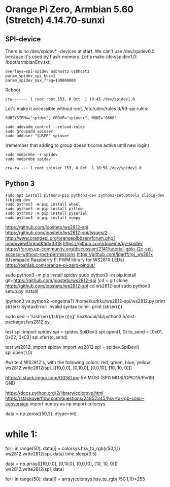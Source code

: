 # Orange Pi Zero, Armbian 5.60 (Stretch) 4.14.70-sunxi

## SPI-device

There is no /dev/spidev* -devices at start. We can't use /dev/spidev0.0, because it's used by flash-memory. Let's make /dev/spidev1.0:
/boot/armbianEnv.txt:
```
overlays=spi-spidev usbhost2 usbhost3
param_spidev_spi_bus=1
param_spidev_max_freq=100000000
```
Reboot

`crw------- 1 root root 153, 0 Oct  1 10:45 /dev/spidev1.0`

Let's make it accessible without root. 
/etc/udev/rules.d/50-spi.rules:
```
SUBSYSTEM=="spidev", GROUP="spiuser", MODE="0660"
```
```
sudo udevadm control --reload-rules
sudo groupadd spiuser
sudo adduser "$USER" spiuser
```
(remember that adding to group doesn't come active until new login)

```
sudo modprobe -r spidev
sudo modprobe spidev
```

`crw-rw---- 1 root spiuser 153, 0 Oct  1 10:56 /dev/spidev1.0`
 
## Python 3

```
sudo apt install python3-pip python3-dev python3-setuptools zlib1g-dev libjpeg-dev
sudo python3 -m pip install wheel
sudo python3 -m pip install pillow
sudo python3 -m pip install pyserial
sudo python3 -m pip install numpy
```

https://github.com/joosteto/ws2812-spi
https://github.com/joosteto/ws2812-spi/issues/2
http://www.orangepi.org/orangepibbsen/forum.php?mod=viewthread&tid=3318
https://github.com/doceme/py-spidev
https://forum.up-community.org/discussion/2141/tutorial-gpio-i2c-spi-access-without-root-permissions
https://github.com/jgarff/rpi_ws281x (Userspace Raspberry Pi PWM library for WS281X LEDs)
https://oshlab.com/orange-pi-zero-pinout/

sudo python3 -m pip install spidev
sudo python3 -m pip install git+https://github.com/joosteto/ws2812-spi
(cd ~
git clone https://github.com/joosteto/ws2812-spi
cd ws2812-spi
sudo python3 setup.py install)

(python3 vs python2 -ongelma?)
/home/kurkku/ws2812-spi/ws2812.py
print str(err)
SyntaxError: invalid syntax
toimii: print (str(err)))

sudo sed -i 's/str(err)/(str(err))/g' /usr/local/lib/python3.5/dist-packages/ws2812.py

test spi:
import spidev
spi = spidev.SpiDev()
spi.open(1, 0)
to_send = [0x01, 0x02, 0x03]
spi.xfer(to_send)

test ws2812:
import spidev
import ws2812
spi = spidev.SpiDev()
spi.open(1,0)

#write 4 WS2812's, with the following colors: red, green, blue, yellow
ws2812.write2812(spi, [[10,0,0], [0,10,0], [0,0,10], [10, 10, 0]])

https://i.stack.imgur.com/O03j0.jpg
5V
MOSI (SPI1 MOSI/GPIO15/Pin19)
GND

https://docs.python.org/2/library/colorsys.html
https://stackoverflow.com/questions/24852345/hsv-to-rgb-color-conversion
import numpy as np
import colorsys

data = np.zeros((50,3), dtype=int)

# while 1:
for i in range(50):
  data[i] = colorsys.hsv_to_rgb(i/50,1,1)
ws2812.write2812(spi, data)
time.sleep(0.5)

data = np.array([[10,0,0], [0,10,0], [0,0,10], [10, 10, 0]])
ws2812.write2812(spi, data)

for i in range(50): data[i] = array(colorsys.hsv_to_rgb(i/50,1,1))*255
